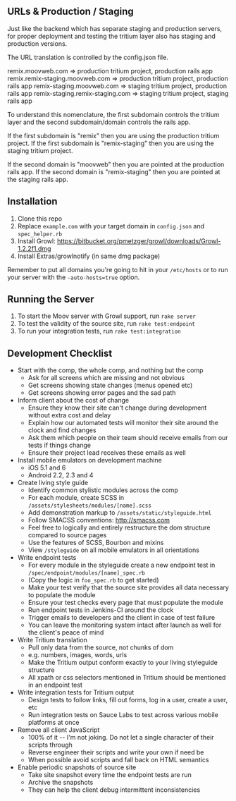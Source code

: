 ## URLs & Production / Staging

Just like the backend which has separate staging and production servers, for proper 
deployment and testing the tritium layer also has staging and production versions.

The URL translation is controlled by the config.json file.

remix.moovweb.com => production tritium project, production rails app
remix.remix-staging.moovweb.com => production tritium project, production rails app
remix-staging.moovweb.com => staging tritium project, production rails app
remix-staging.remix-staging.com => staging tritium project, staging rails app

To understand this nomenclature, the first subdomain controls the tritium layer and the second subdomain/domain controls the rails app. 

If the first subdomain is "remix" then you are using the production tritium project. If the first subdomain is "remix-staging" then you are using the staging tritium project.

If the second domain is "moovweb" then you are pointed at the production rails app. If the second domain is "remix-staging" then you are pointed at the staging rails app.


## Installation

1. Clone this repo
1. Replace `example.com` with your target domain in `config.json` and `spec_helper.rb`
1. Install Growl: https://bitbucket.org/pmetzger/growl/downloads/Growl-1.2.2f1.dmg
1. Install Extras/growlnotify (in same dmg package)

Remember to put all domains you're going to hit in your `/etc/hosts`
or to run your server with the `-auto-hosts=true` option.

## Running the Server

1. To start the Moov server with Growl support, run `rake server`
1. To test the validity of the source site, run `rake test:endpoint`
1. To run your integration tests, run `rake test:integration`

## Development Checklist

* Start with the comp, the whole comp, and nothing but the comp
    - Ask for all screens which are missing and not obvious
    - Get screens showing state changes (menus opened etc)
    - Get screens showing error pages and the sad path
* Inform client about the cost of change
    - Ensure they know their site can't change during development without extra cost and delay
    - Explain how our automated tests will monitor their site around the clock and find changes
    - Ask them which people on their team should receive emails from our tests if things change
    - Ensure their project lead receives these emails as well
* Install mobile emulators on development machine
    - iOS 5.1 and 6
    - Android 2.2, 2.3 and 4
* Create living style guide
    - Identify common stylistic modules across the comp
    - For each module, create SCSS in `/assets/stylesheets/modules/[name].scss`
    - Add demonstration markup to `/assets/static/styleguide.html`
    - Follow SMACSS conventions: http://smacss.com
    - Feel free to logically and entirely restructure the dom structure compared to source pages
    - Use the features of SCSS, Bourbon and mixins
    - View `/styleguide` on all mobile emulators in all orientations
* Write endpoint tests
    - For every module in the styleguide create a new endpoint test in `/spec/endpoint/modules/[name]_spec.rb`
    - (Copy the logic in `foo_spec.rb` to get started)
    - Make your test verify that the source site provides all data necessary to populate the module
    - Ensure your test checks every page that must populate the module
    - Run endpoint tests in Jenkins-CI around the clock
    - Trigger emails to developers and the client in case of test failure
    - You can leave the monitoring system intact after launch as well for the client's peace of mind
* Write Tritium translation
    - Pull only data from the source, not chunks of dom
    - e.g. numbers, images, words, urls
    - Make the Tritium output conform exactly to your living styleguide structure
    - All xpath or css selectors mentioned in Tritium should be mentioned in an endpoint test
* Write integration tests for Tritium output
    - Design tests to follow links, fill out forms, log in a user, create a user, etc
    - Run integration tests on Sauce Labs to test across various mobile platforms at once
* Remove all client JavaScript
    - 100% of it -- I'm not joking. Do not let a single character of their scripts through
    - Reverse engineer their scripts and write your own if need be
    - When possible avoid scripts and fall back on HTML semantics
* Enable periodic snapshots of source site
    - Take site snapshot every time the endpoint tests are run
    - Archive the snapshots
    - They can help the client debug intermittent inconsistencies
